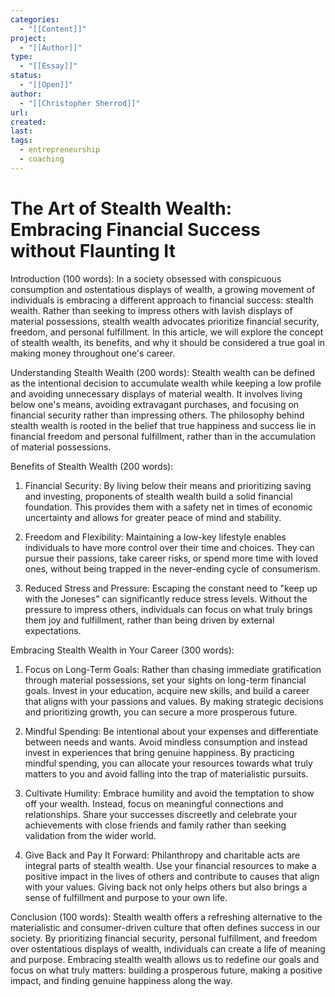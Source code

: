 ```yaml
---
categories:
  - "[[Content]]"
project:
  - "[[Author]]"
type:
  - "[[Essay]]"
status:
  - "[[Open]]"
author:
  - "[[Christopher Sherrod]]"
url: 
created:
last:
tags:
  - entrepreneurship
  - coaching
---
```

# The Art of Stealth Wealth: Embracing Financial Success without Flaunting It

Introduction (100 words): In a society obsessed with conspicuous consumption and ostentatious displays of wealth, a growing movement of individuals is embracing a different approach to financial success: stealth wealth. Rather than seeking to impress others with lavish displays of material possessions, stealth wealth advocates prioritize financial security, freedom, and personal fulfillment. In this article, we will explore the concept of stealth wealth, its benefits, and why it should be considered a true goal in making money throughout one's career.

Understanding Stealth Wealth (200 words): Stealth wealth can be defined as the intentional decision to accumulate wealth while keeping a low profile and avoiding unnecessary displays of material wealth. It involves living below one's means, avoiding extravagant purchases, and focusing on financial security rather than impressing others. The philosophy behind stealth wealth is rooted in the belief that true happiness and success lie in financial freedom and personal fulfillment, rather than in the accumulation of material possessions.

Benefits of Stealth Wealth (200 words):

1. Financial Security: By living below their means and prioritizing saving and investing, proponents of stealth wealth build a solid financial foundation. This provides them with a safety net in times of economic uncertainty and allows for greater peace of mind and stability.

2. Freedom and Flexibility: Maintaining a low-key lifestyle enables individuals to have more control over their time and choices. They can pursue their passions, take career risks, or spend more time with loved ones, without being trapped in the never-ending cycle of consumerism.

3. Reduced Stress and Pressure: Escaping the constant need to "keep up with the Joneses" can significantly reduce stress levels. Without the pressure to impress others, individuals can focus on what truly brings them joy and fulfillment, rather than being driven by external expectations.

Embracing Stealth Wealth in Your Career (300 words):

1. Focus on Long-Term Goals: Rather than chasing immediate gratification through material possessions, set your sights on long-term financial goals. Invest in your education, acquire new skills, and build a career that aligns with your passions and values. By making strategic decisions and prioritizing growth, you can secure a more prosperous future.

2. Mindful Spending: Be intentional about your expenses and differentiate between needs and wants. Avoid mindless consumption and instead invest in experiences that bring genuine happiness. By practicing mindful spending, you can allocate your resources towards what truly matters to you and avoid falling into the trap of materialistic pursuits.

3. Cultivate Humility: Embrace humility and avoid the temptation to show off your wealth. Instead, focus on meaningful connections and relationships. Share your successes discreetly and celebrate your achievements with close friends and family rather than seeking validation from the wider world.

4. Give Back and Pay It Forward: Philanthropy and charitable acts are integral parts of stealth wealth. Use your financial resources to make a positive impact in the lives of others and contribute to causes that align with your values. Giving back not only helps others but also brings a sense of fulfillment and purpose to your own life.

Conclusion (100 words): Stealth wealth offers a refreshing alternative to the materialistic and consumer-driven culture that often defines success in our society. By prioritizing financial security, personal fulfillment, and freedom over ostentatious displays of wealth, individuals can create a life of meaning and purpose. Embracing stealth wealth allows us to redefine our goals and focus on what truly matters: building a prosperous future, making a positive impact, and finding genuine happiness along the way.